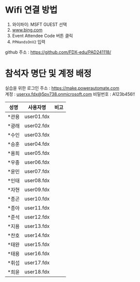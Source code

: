 # Wifi 연결 방법 
1. 와이파이:  MSFT GUEST 선택
2. www.bing.com
3. Event Attendee Code 버튼 클릭
4. `PPHandsOnV2` 입력

github 주소 : https://github.com/FDX-edu/PAD241118/


# 참석자 명단 및 계정 배정

실습을 위한 로그인 주소 : https://make.powerautomate.com </br>
계정 : userxx.fdx@5pv738.onmicrosoft.com 
비밀번호 : A123b456!!

|성명|사용자명|비고|
|---|---|---|
|*관용	|user01.fdx||
|*광래	|user02.fdx||
|*수인	|user03.fdx||
|*승훈	|user04.fdx||
|*용희	|user05.fdx||
|*우중	|user06.fdx||
|*윤민	|user07.fdx||
|*인태	|user08.fdx||
|*자현	|user09.fdx||
|*종곤	|user10.fdx||
|*종아	|user11.fdx||
|*준석	|user12.fdx||
|*지용	|user13.fdx||
|*찬호	|user14.fdx||
|*태완	|user15.fdx||
|*태용	|user16.fdx||
|*휘섭	|user17.fdx||
|*희윤	|user18.fdx||



